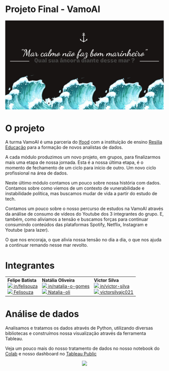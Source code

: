 # Projeto Final - VamoAI

<p align="center">
<img src = "./imagens/capa.jpg" width=800px>
</p>

# O projeto

A turma VamoAI é uma parceria do [Ifood](https://institucional.ifood.com.br/) com a instituição de ensino [Resilia Educação](https://www.resilia.work/sobre) para a formação de novos analistas de dados.

A cada módulo produzimos um novo projeto, em grupos, para finalizarmos mais uma etapa de nossa jornada. Esta é a nossa última etapa, é o momento de fechamento de um ciclo para início de outro. Um novo ciclo profissional na área de dados.

Neste último módulo contamos um pouco sobre nossa história com dados. Contamos sobre como viemos de um contexto de vunerabilidade e instabilidade política, mas buscamos mudar de vida a partir do estudo de tech.

Contamos um pouco sobre o nosso percurso de estudos na VamoAI através da análise de consumo de vídeos do Youtube dos 3 integrantes do grupo. E, também, como aliviamos a tensão e buscamos forças para continuar consumindo conteúdos das plataformas Spotify, Netflix, Instagram e Youtube (para lazer).

O que nos encoraja, o que alivia nossa tensão no dia a dia, o que nos ajuda a continuar remando nesse mar revolto.

# Integrantes

<table width = 550px  align='center'>
<tr>
<td><b>Felipe Batista</b><br>
<a href="https://www.linkedin.com/in/felisouza/"><image src="./imagens/linkedIN.svg" width="25"/></a><a href = "https://www.linkedin.com/in/felisouza/"> in/felisouza </a>
<br>
<a href="https://github.com/Felisouza"><image src="./imagens/github-icon.svg" width="25"/></a><a href="https://github.com/Felisouza"> Felisouza</a>

<td><b>Natália Oliveira</b>
<br>
<a href="https://www.linkedin.com/in/natalia-o-gomes/"><image src="./imagens/linkedIN.svg" width="25"/></a><a href = "https://www.linkedin.com/in/natalia-o-gomes/"> in/natalia-o-gomes </a>
<br>
<a href="https://github.com/Natalia-oli"><image src="./imagens/github-icon.svg" width="25"/></a><a href="https://github.com/Natalia-oli"> Natalia-oli</a>

<td><b>Victor Silva</b>
<br>
<a href="https://www.linkedin.com/in/victor-silva-88a567208/"><image src="./imagens/linkedIN.svg" width="25"/></a><a href = "https://www.linkedin.com/in/victor-silva-88a567208/"> in/victor-silva </a>
<br>
<a href="https://github.com/victorsilvajc021"><image src="./imagens/github-icon.svg" width="25"/></a><a href="https://github.com/victorsilvajc021"> victorsilvajc021</a>
</td>
</table>

# Análise de dados

Analisamos e tratamos os dados através de Python, utilizando diversas bibliotecas e construímos nossa visualização através da ferramenta Tableau.

Veja um pouco mais do nosso tratamento de dados no nosso notebook do [Colab](https://colab.research.google.com/drive/1puk7nNVIzV33xfyL80LWc5yGnp5Xjxwr#scrollTo=HWDsUpvBhs7n) e nosso dashboard no [Tableau Public](https://public.tableau.com/app/profile/natalia.de.oliveira.gomes/viz/storytelling_16276155358600/Victor)

<p align="center">
<img src = "https://j.gifs.com/jYYvRl.gif" width=800px>
</p>